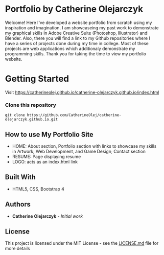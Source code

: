 # Portfolio by Catherine Olejarczyk

Welcome! Here I've developed a website portfolio from scratch using my inspiration and imagination. 
I am showcaseing my past work to demonstrate my graphical skills in Adobe Creative Suite (Photoshop, Illustrator) and Blender. Also, there you will find a link to my Github repositories
where I have a series of projects done during my time in college. Most of these projects are web applications which additionaly demonstrate my programming skills. 
Thank you for taking the time to view my portfolio website. 

# Getting Started

Visit https://catherineolej.github.io/catherine-olejarczyk.github.io/index.html

### Clone this repository

```
git clone https://github.com/CatherineOlej/catherine-olejarczyk.github.io.git
```

## How to use My Portfolio Site

* HOME: About section, Portfolio section with links to showcase my skills in Artwork, Web Development, and Game Design; Contact section
* RESUME: Page displaying resume 
* LOGO: acts as an index.html link

## Built With

* HTML5, CSS, Bootstrap 4

## Authors

* **Catherine Olejarczyk** - *Initial work*

## License

This project is licensed under the MIT License - see the [LICENSE.md](LICENSE.md) file for more details

